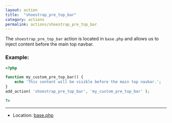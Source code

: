 ```yaml
---
layout: action
title:  "shoestrap_pre_top_bar"
category: actions
permalink: actions/shoestrap_pre_top_bar
---
```


The `shoestrap_pre_top_bar` action is located in `base.php` and allows us to inject content before the main top navbar.

### Example:

```php
<?php

function my_custom_pre_top_bar() {
	echo 'This content will be visible before the main top navbar.';
}
add_action( 'shoestrap_pre_top_bar', 'my_custom_pre_top_bar' );

?>
```

<hr>

* Location: [base.php](https://github.com/shoestrap/shoestrap/blob/master/base.php)